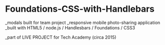 # Foundations-CSS-with-Handlebars

_modals built for team project
_responsive mobile photo-sharing application
_built with HTML5 / node.js / Handlesbars / Foundations / CSS3

_part of LIVE PROJECT for Tech Academy (circa 2015)